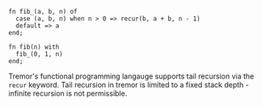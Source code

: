 
```tremor
fn fib_(a, b, n) of
  case (a, b, n) when n > 0 => recur(b, a + b, n - 1)
  default => a
end;

fn fib(n) with
  fib_(0, 1, n)
end;
```

Tremor's functional programming langauge supports tail recursion via the
`recur` keyword. Tail recursion in tremor is limited to a fixed stack
depth - infinite recursion is not permissible.

